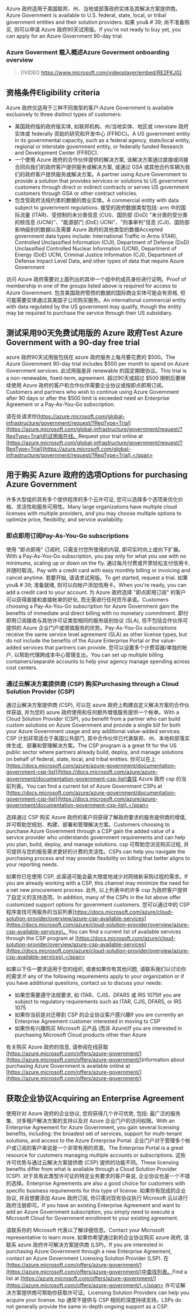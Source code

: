 <span data-ttu-id="f00b4-101">Azure 政府适用于美国联邦、州、当地或部落政府实体及其解决方案提供商。</span><span class="sxs-lookup"><span data-stu-id="f00b4-101">Azure Government is available to U.S. federal, state, local, or tribal government entities and their solution providers.</span></span> <span data-ttu-id="f00b4-102">如果 you& # 39; 尚不准备购买, 则可以申请 Azure 政府90天试用版。</span><span class="sxs-lookup"><span data-stu-id="f00b4-102">If you&#39;re not ready to buy yet, you can apply for an Azure Government 90-day trial.</span></span>

### <a name="azure-goverment-onboarding-overview"></a><span data-ttu-id="f00b4-103">Azure Goverment 载入概述</span><span class="sxs-lookup"><span data-stu-id="f00b4-103">Azure Goverment onboarding overview</span></span>

> [!VIDEO https://www.microsoft.com/videoplayer/embed/RE2FKJG]

## <a name="eligibility-criteria"></a><span data-ttu-id="f00b4-104">资格条件</span><span class="sxs-lookup"><span data-stu-id="f00b4-104">Eligibility criteria</span></span>

<span data-ttu-id="f00b4-105">Azure 政府仅适用于三种不同类型的客户:</span><span class="sxs-lookup"><span data-stu-id="f00b4-105">Azure Government is available exclusively to three distinct types of customers:</span></span>

- <span data-ttu-id="f00b4-106">美国政府版的政府版实体, 如联邦机构、州/当地实体、地区或 interstate 政府实体或 federally 资助的研究和开发中心 (FFRDC)。</span><span class="sxs-lookup"><span data-stu-id="f00b4-106">A US government entity in its governmental capacity, such as a federal agency, state/local entity, regional or interstate government entity, or federally funded Research and Development Center (FFRDC).</span></span>
- <span data-ttu-id="f00b4-107">一个使用 Azure 政府的合作伙伴提供的解决方案, 该解决方案通过直接或间接合同向我们的政府客户提供服务或解决方案, 或通过 GSA 或其他合约车辆为我们的政府客户提供服务或解决方案。</span><span class="sxs-lookup"><span data-stu-id="f00b4-107">A partner using Azure Government to provide a solution that provides services or solutions to US government customers through direct or indirect contracts or serves US government customers through GSA or other contract vehicles.</span></span>
- <span data-ttu-id="f00b4-108">包含受政府法规约束的数据的商业实体。</span><span class="sxs-lookup"><span data-stu-id="f00b4-108">A commercial entity with data subject to government regulations.</span></span> <span data-ttu-id="f00b4-109">接受的政府数据类型包括: arm 中的国际流量 (ITAR)、受控制的未分类信息 (CUI)、国防部 (DoD) "未分类的受分类的核信息 (UCNI)"、"能源部门 (DoE) UCNI"、"刑事审判"信息 (CJI)、国防部影响级别的数据以及需要 Azure 政府的其他类型的数据</span><span class="sxs-lookup"><span data-stu-id="f00b4-109">Accepted government data types include: International Traffic in Arms (ITAR), Controlled Unclassified Information (CUI), Department of Defense (DoD) Unclassified Controlled Nuclear Information (UCNI), Department of Energy (DoE) UCNI, Criminal Justice Information (CJI), Department of Defense Impact Level Data, and other types of data that require Azure Government</span></span>

<span data-ttu-id="f00b4-110">访问 Azure 政府需要对上面列出的其中一个组中的成员身份进行证明。</span><span class="sxs-lookup"><span data-stu-id="f00b4-110">Proof of membership in one of the groups listed above is required for access to Azure Government.</span></span> <span data-ttu-id="f00b4-111">包含美国政府管控的数据的国际商业实体可能会有资格, 但可能需要实体通过其美国子公司购买服务。</span><span class="sxs-lookup"><span data-stu-id="f00b4-111">An international commercial entity with data regulated by the US government may qualify, though the entity may be required to purchase the service through their US subsidiary.</span></span>

## <a name="test-azure-government-with-a-90-day-free-trial"></a><span data-ttu-id="f00b4-112">测试采用90天免费试用版的 Azure 政府</span><span class="sxs-lookup"><span data-stu-id="f00b4-112">Test Azure Government with a 90-day free trial</span></span>

<span data-ttu-id="f00b4-113">azure 政府90天试用版包括在 azure 政府服务上每月要花费的 $500。</span><span class="sxs-lookup"><span data-stu-id="f00b4-113">The Azure Government 90-day trial includes $500 per month to spend on Azure Government services.</span></span> <span data-ttu-id="f00b4-114">此试用版是非 renewable 的固定期限协议。</span><span class="sxs-lookup"><span data-stu-id="f00b4-114">This trial is a non-renewable, fixed-term, agreement.</span></span> <span data-ttu-id="f00b4-115">超过90天或超过 $500 限制后要继续使用 Azure 政府的客户和合作伙伴需要企业协议或按即点即用订阅。</span><span class="sxs-lookup"><span data-stu-id="f00b4-115">Customers and partners who wish to continue using Azure Government after 90 days or after the $500 limit is exceeded need an Enterprise Agreement or a Pay-As-You-Go subscription.</span></span>

<span data-ttu-id="f00b4-116">请在处请求你[https://azure.microsoft.com/global-infrastructure/government/request/?ReqType=Trial](https://azure.microsoft.com/global-infrastructure/government/request/?ReqType=Trial)的试用版在线。</span><span class="sxs-lookup"><span data-stu-id="f00b4-116">Request your trial online at [https://azure.microsoft.com/global-infrastructure/government/request/?ReqType=Trial](https://azure.microsoft.com/global-infrastructure/government/request/?ReqType=Trial).</span></span>

## <a name="options-for-purchasing-azure-government"></a><span data-ttu-id="f00b4-117">用于购买 Azure 政府的选项</span><span class="sxs-lookup"><span data-stu-id="f00b4-117">Options for purchasing Azure Government</span></span>

<span data-ttu-id="f00b4-118">许多大型组织具有多个提供程序的多个云许可证, 您可以选择多个选项来优化价格、灵活性和服务可用性。</span><span class="sxs-lookup"><span data-stu-id="f00b4-118">Many large organizations have multiple cloud licenses with multiple providers, and you may choose multiple options to optimize price, flexibility, and service availability.</span></span>

### <a name="pay-as-you-go-subscriptions"></a><span data-ttu-id="f00b4-119">即点即用订阅</span><span class="sxs-lookup"><span data-stu-id="f00b4-119">Pay-As-You-Go subscriptions</span></span>

<span data-ttu-id="f00b4-120">使用 "即点即用" 订阅时, 只需支付您所使用的内容, 即可实时向上或向下扩展。</span><span class="sxs-lookup"><span data-stu-id="f00b4-120">With a Pay-As-You-Go subscription, you pay only for what you use with no minimums, scaling up or down on the fly.</span></span> <span data-ttu-id="f00b4-121">通过每月付费或开票轻松支付信用卡, 并随时取消。</span><span class="sxs-lookup"><span data-stu-id="f00b4-121">Pay with a credit card with easy monthly billing or invoicing and cancel anytime.</span></span> <span data-ttu-id="f00b4-122">若要开始, 请请求试用版。</span><span class="sxs-lookup"><span data-stu-id="f00b4-122">To get started, request a trial.</span></span> <span data-ttu-id="f00b4-123">如果 you& # 39; 准备就绪, 则可以向帐户添加信用卡。</span><span class="sxs-lookup"><span data-stu-id="f00b4-123">When you&#39;re ready, you can add a credit card to your account.</span></span> <span data-ttu-id="f00b4-124">为 Azure 政府选择 "即点即用订阅" 的客户可以获得直接和直接帐单的好处, 而无需进行任何货币承诺。</span><span class="sxs-lookup"><span data-stu-id="f00b4-124">Customers choosing a Pay-As-You-Go subscription for Azure Government gain the benefits of immediate and direct billing with no monetary commitment.</span></span> <span data-ttu-id="f00b4-125">即付即用订阅接收与其他许可证类型相同的服务级别协议 (SLA), 但不包括合作伙伴可提供的 Azure 企业门户或增值服务的优势。</span><span class="sxs-lookup"><span data-stu-id="f00b4-125">Pay-As-You-Go subscriptions receive the same service level agreement (SLA) as other license types, but do not include the benefits of the Azure Enterprise Portal or the value-added services that partners can provide.</span></span> <span data-ttu-id="f00b4-126">您可以设置多个计费容器/单独的帐户, 以帮助代理跨成本中心管理支出。</span><span class="sxs-lookup"><span data-stu-id="f00b4-126">You can set up multiple billing containers/separate accounts to help your agency manage spending across cost centers.</span></span>

### <a name="purchasing-through-a-cloud-solution-provider-csp"></a><span data-ttu-id="f00b4-127">通过云解决方案提供商 (CSP) 购买</span><span class="sxs-lookup"><span data-stu-id="f00b4-127">Purchasing through a Cloud Solution Provider (CSP)</span></span>

 <span data-ttu-id="f00b4-128">通过云解决方案提供商 (CSP), 可以在 azure 政府上构建自定义解决方案的合作伙伴获益, 并为您的 azure 政府使用和任何额外增值服务提供一个帐单。</span><span class="sxs-lookup"><span data-stu-id="f00b4-128">With a Cloud Solution Provider (CSP), you benefit from a partner who can build custom solutions on Azure Government and provide a single bill for both your Azure Government usage and any additional value-added services.</span></span> <span data-ttu-id="f00b4-129">CSP 计划非常适合于美国公共部门, 其中合作伙伴已代表联邦、州、本地和部落实体生成、部署和管理解决方案。</span><span class="sxs-lookup"><span data-stu-id="f00b4-129">The CSP program is a great fit for the US public sector where partners already build, deploy, and manage solutions on behalf of federal, state, local, and tribal entities.</span></span> <span data-ttu-id="f00b4-130">你可以在上[https://docs.microsoft.com/azure/azure-government/documentation-government-csp-list](https://docs.microsoft.com/azure/azure-government/documentation-government-csp-list)查找 Azure 政府 csp 的当前列表。</span><span class="sxs-lookup"><span data-stu-id="f00b4-130">You can find a current list of Azure Government CSPs at [https://docs.microsoft.com/azure/azure-government/documentation-government-csp-list](https://docs.microsoft.com/azure/azure-government/documentation-government-csp-list).</span></span>

<span data-ttu-id="f00b4-131">选择通过 CSP 购买 Azure 政府的客户将获得了解政府要求的服务提供商的增值, 并可帮助您规划、构建、部署和管理解决方案。</span><span class="sxs-lookup"><span data-stu-id="f00b4-131">Customers choosing to purchase Azure Government through a CSP gain the added value of a service provider who understands government requirements and can help you plan, build, deploy, and manage solutions.</span></span> <span data-ttu-id="f00b4-132">csp 可帮助您浏览购买过程, 并可提供与您的报告需求更好的计费的灵活性。</span><span class="sxs-lookup"><span data-stu-id="f00b4-132">CSPs can help you navigate the purchasing process and may provide flexibility on billing that better aligns to your reporting needs.</span></span>

<span data-ttu-id="f00b4-133">如果你已在使用 CSP, 此渠道可能会最大限度地减少对网络新采购过程的需求。</span><span class="sxs-lookup"><span data-stu-id="f00b4-133">If you are already working with a CSP, this channel may minimize the need for a net new procurement process.</span></span> <span data-ttu-id="f00b4-134">此外, 以上列表中的许多 csp 为政府客户提供了自定义的支持选项。</span><span class="sxs-lookup"><span data-stu-id="f00b4-134">In addition, many of the CSPs in the list above offer customized support options for government customers.</span></span> <span data-ttu-id="f00b4-135">您可以通过中的 CSP 程序查找可用服务的当前列表[https://docs.microsoft.com/azure/cloud-solution-provider/overview/azure-csp-available-services](https://docs.microsoft.com/azure/cloud-solution-provider/overview/azure-csp-available-services)。</span><span class="sxs-lookup"><span data-stu-id="f00b4-135">You can find a current list of available services through the CSP program at [https://docs.microsoft.com/azure/cloud-solution-provider/overview/azure-csp-available-services](https://docs.microsoft.com/azure/cloud-solution-provider/overview/azure-csp-available-services).</span></span>

<span data-ttu-id="f00b4-136">如果以下任一要求适用于您的组织, 或者如果你有其他问题, 请联系我们以讨论你的需求:</span><span class="sxs-lookup"><span data-stu-id="f00b4-136">If any of the following requirements apply to your organization or if you have additional questions, contact us to discuss your needs:</span></span>

- <span data-ttu-id="f00b4-137">如果您需要遵守法规要求, 如 ITAR、CJIS、DFARS 或 IRS 1075</span><span class="sxs-lookup"><span data-stu-id="f00b4-137">If you are subject to regulatory requirements such as ITAR, CJIS, DFARS, or IRS 1075</span></span>
- <span data-ttu-id="f00b4-138">如果你当前是对迁移到 CSP 的企业协议客户感兴趣</span><span class="sxs-lookup"><span data-stu-id="f00b4-138">If you are currently an Enterprise Agreement customer interested in moving to CSP</span></span>
- <span data-ttu-id="f00b4-139">如果你有兴趣购买 Microsoft 云产品 (而非 Azure)</span><span class="sxs-lookup"><span data-stu-id="f00b4-139">If you are interested in purchasing Microsoft Cloud products other than Azure</span></span>

<span data-ttu-id="f00b4-140">有关购买 Azure 政府的信息, 请参阅在线获取[https://azure.microsoft.com/offers/azure-government/](https://azure.microsoft.com/offers/azure-government/)</span><span class="sxs-lookup"><span data-stu-id="f00b4-140">Information about purchasing Azure Government is available online at [https://azure.microsoft.com/offers/azure-government/](https://azure.microsoft.com/offers/azure-government/)</span></span>

## <a name="acquiring-an-enterprise-agreement"></a><span data-ttu-id="f00b4-141">获取企业协议</span><span class="sxs-lookup"><span data-stu-id="f00b4-141">Acquiring an Enterprise Agreement</span></span>

<span data-ttu-id="f00b4-142">使用针对 Azure 政府的企业协议, 您将获得几个许可优势, 包括: 最广泛的服务集、对多租户解决方案的支持以及对 Azure 企业门户的访问权限。</span><span class="sxs-lookup"><span data-stu-id="f00b4-142">With an Enterprise Agreement for Azure Government, you gain several licensing benefits, including: the broadest set of services, support for multi-tenant solutions, and access to the Azure Enterprise Portal.</span></span> <span data-ttu-id="f00b4-143">企业门户对于管理多个帐户或订阅的客户来说是一个非常有用的资源。</span><span class="sxs-lookup"><span data-stu-id="f00b4-143">The Enterprise Portal is a great resource for customers managing multiple accounts or subscriptions.</span></span> <span data-ttu-id="f00b4-144">这些许可优势与通过云解决方案提供商 (CSP) 提供的功能不同。</span><span class="sxs-lookup"><span data-stu-id="f00b4-144">These licensing benefits differ from what is available through a Cloud Solution Provider (CSP).</span></span> <span data-ttu-id="f00b4-145">对于具有此类型许可证的特定业务要求的客户来说, 企业协议也是一个不错的选择。</span><span class="sxs-lookup"><span data-stu-id="f00b4-145">Enterprise Agreements are also a good choice for customers with specific business requirements for this type of license.</span></span> <span data-ttu-id="f00b4-146">如果你有现成的企业协议, 并且想要添加 Azure 政府订阅, 你只需对现有协议执行 Microsoft 云以进行政府注册即可。</span><span class="sxs-lookup"><span data-stu-id="f00b4-146">If you have an existing Enterprise Agreement and want to add an Azure Government subscription, you simply need to execute a Microsoft Cloud for Government enrollment to your existing agreement.</span></span>

<span data-ttu-id="f00b4-147">请联系你的 Microsoft 代表以了解详细信息。</span><span class="sxs-lookup"><span data-stu-id="f00b4-147">Contact your Microsoft representative to learn more.</span></span> <span data-ttu-id="f00b4-148">如果你希望通过新的企业协议购买 azure 政府, 请联系 azure 政府许可解决方案提供商 (LSP)。</span><span class="sxs-lookup"><span data-stu-id="f00b4-148">If you are interested in purchasing Azure Government through a new Enterprise Agreement, contact an Azure Government Licensing Solution Provider (LSP).</span></span> <span data-ttu-id="f00b4-149">在[https://azure.microsoft.com/offers/azure-government/](https://azure.microsoft.com/offers/azure-government/)中查找列表。</span><span class="sxs-lookup"><span data-stu-id="f00b4-149">Find a list at [https://azure.microsoft.com/offers/azure-government/](https://azure.microsoft.com/offers/azure-government/).</span></span> <span data-ttu-id="f00b4-150">许可证解决方案提供商可帮助你获取许可证。</span><span class="sxs-lookup"><span data-stu-id="f00b4-150">Licensing Solution Providers can help you acquire your license.</span></span> <span data-ttu-id="f00b4-151">lsp 通常不提供与 CSP 相同的深度持续支持。</span><span class="sxs-lookup"><span data-stu-id="f00b4-151">LSPs do not generally provide the same in-depth ongoing support as a CSP.</span></span>